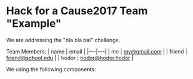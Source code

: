# Hack for a Cause2017 Team "Example"

We are addressing the "bla bla bal" challenge.

Team Members:
| name  | email  |
|---|---|
| me  | my@gmail.com  |
| friend  | friend@school.edu  |
| hodor  | hodor@hodor.hodor  |

We using the following components:


